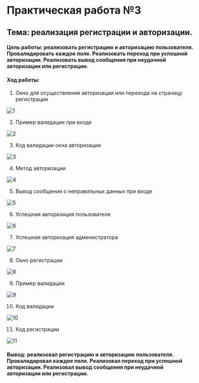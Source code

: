 # Практическая работа №3
## Тема: реализация регистрации и авторизации. 

#### Цель работы: реализовать регистрацию и авторизацию пользователя. Провалидировать каждое поле. Реализовать переход при успешной авторизации. Реализовать вывод сообщения при неудачной авторизации или регистрации.

#### Ход работы: 

1.	Окно для осуществления авторизации или перехода на страницу регистрации

![1](https://github.com/Ikriler/Flutter/blob/pr3/photochki/1.PNG "")

2.	Пример валидации при входе

![2](https://github.com/Ikriler/Flutter/blob/pr3/photochki/2.PNG "")

3.	Код валидации окна авторизации

![3](https://github.com/Ikriler/Flutter/blob/pr3/photochki/3.PNG "")

4.	Метод авторизации

![4](https://github.com/Ikriler/Flutter/blob/pr3/photochki/4.png "")

5.	Вывод сообщения о неправильных данных при входе

![5](https://github.com/Ikriler/Flutter/blob/pr3/photochki/5.png "")

6.	Успешная авторизация пользователя

![6](https://github.com/Ikriler/Flutter/blob/pr3/photochki/6.png "")

7.	Успешная авторизация администратора

![7](https://github.com/Ikriler/Flutter/blob/pr3/photochki/7.png "")

8.	Окно регистрации

![8](https://github.com/Ikriler/Flutter/blob/pr3/photochki/8.png "")

9.	Пример валидации

![9](https://github.com/Ikriler/Flutter/blob/pr3/photochki/9.png "")

10.	 Код валидации

![10](https://github.com/Ikriler/Flutter/blob/pr3/photochki/10.png "")

11.	 Код регистрации

![11](https://github.com/Ikriler/Flutter/blob/pr3/photochki/11.png "")

#### Вывод: реализовал регистрацию и авторизацию пользователя. Провалидировал каждое поле. Реализовал переход при успешной авторизации. Реализовал вывод сообщения при неудачной авторизации или регистрации.
